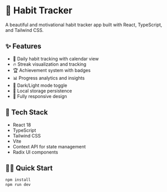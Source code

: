 # 🎯 Habit Tracker

A beautiful and motivational habit tracker app built with React, TypeScript, and Tailwind CSS.

## ✨ Features

- 📅 Daily habit tracking with calendar view
- 🔥 Streak visualization and tracking
- 🏆 Achievement system with badges
- 📊 Progress analytics and insights
- 🌙 Dark/Light mode toggle
- 💾 Local storage persistence
- 📱 Fully responsive design

## 🚀 Tech Stack

- React 18
- TypeScript
- Tailwind CSS
- Vite
- Context API for state management
- Radix UI components

## 🏃‍♂️ Quick Start

```bash
npm install
npm run dev
